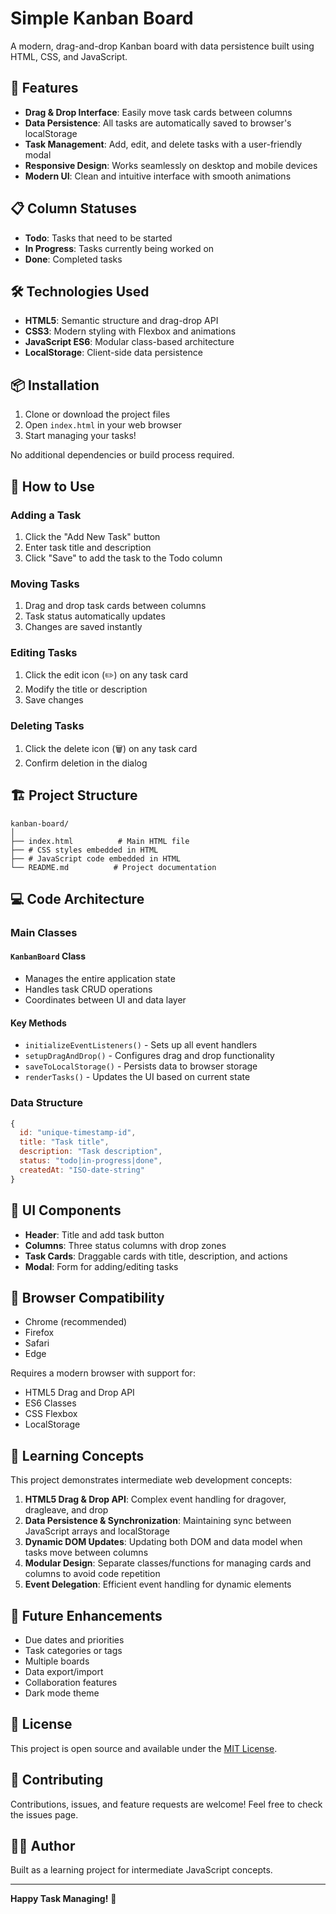 # Simple Kanban Board

A modern, drag-and-drop Kanban board with data persistence built using HTML, CSS, and JavaScript.

## 🚀 Features

- **Drag & Drop Interface**: Easily move task cards between columns
- **Data Persistence**: All tasks are automatically saved to browser's localStorage
- **Task Management**: Add, edit, and delete tasks with a user-friendly modal
- **Responsive Design**: Works seamlessly on desktop and mobile devices
- **Modern UI**: Clean and intuitive interface with smooth animations

## 📋 Column Statuses

- **Todo**: Tasks that need to be started
- **In Progress**: Tasks currently being worked on
- **Done**: Completed tasks

## 🛠️ Technologies Used

- **HTML5**: Semantic structure and drag-drop API
- **CSS3**: Modern styling with Flexbox and animations
- **JavaScript ES6**: Modular class-based architecture
- **LocalStorage**: Client-side data persistence

## 📦 Installation

1. Clone or download the project files
2. Open `index.html` in your web browser
3. Start managing your tasks!

No additional dependencies or build process required.

## 🎯 How to Use

### Adding a Task
1. Click the "Add New Task" button
2. Enter task title and description
3. Click "Save" to add the task to the Todo column

### Moving Tasks
1. Drag and drop task cards between columns
2. Task status automatically updates
3. Changes are saved instantly

### Editing Tasks
1. Click the edit icon (✏️) on any task card
2. Modify the title or description
3. Save changes

### Deleting Tasks
1. Click the delete icon (🗑️) on any task card
2. Confirm deletion in the dialog

## 🏗️ Project Structure

```
kanban-board/
│
├── index.html          # Main HTML file
├── # CSS styles embedded in HTML
├── # JavaScript code embedded in HTML
└── README.md          # Project documentation
```

## 💻 Code Architecture

### Main Classes

#### `KanbanBoard` Class
- Manages the entire application state
- Handles task CRUD operations
- Coordinates between UI and data layer

#### Key Methods
- `initializeEventListeners()` - Sets up all event handlers
- `setupDragAndDrop()` - Configures drag and drop functionality
- `saveToLocalStorage()` - Persists data to browser storage
- `renderTasks()` - Updates the UI based on current state

### Data Structure

```javascript
{
  id: "unique-timestamp-id",
  title: "Task title",
  description: "Task description",
  status: "todo|in-progress|done",
  createdAt: "ISO-date-string"
}
```

## 🎨 UI Components

- **Header**: Title and add task button
- **Columns**: Three status columns with drop zones
- **Task Cards**: Draggable cards with title, description, and actions
- **Modal**: Form for adding/editing tasks

## 🔧 Browser Compatibility

- Chrome (recommended)
- Firefox
- Safari
- Edge

Requires a modern browser with support for:
- HTML5 Drag and Drop API
- ES6 Classes
- CSS Flexbox
- LocalStorage

## 📝 Learning Concepts

This project demonstrates intermediate web development concepts:

1. **HTML5 Drag & Drop API**: Complex event handling for dragover, dragleave, and drop
2. **Data Persistence & Synchronization**: Maintaining sync between JavaScript arrays and localStorage
3. **Dynamic DOM Updates**: Updating both DOM and data model when tasks move between columns
4. **Modular Design**: Separate classes/functions for managing cards and columns to avoid code repetition
5. **Event Delegation**: Efficient event handling for dynamic elements

## 🔮 Future Enhancements

- Due dates and priorities
- Task categories or tags
- Multiple boards
- Data export/import
- Collaboration features
- Dark mode theme

## 📄 License

This project is open source and available under the [MIT License](LICENSE).

## 🤝 Contributing

Contributions, issues, and feature requests are welcome! Feel free to check the issues page.

## 👨‍💻 Author

Built as a learning project for intermediate JavaScript concepts.

---

**Happy Task Managing!** 🎯